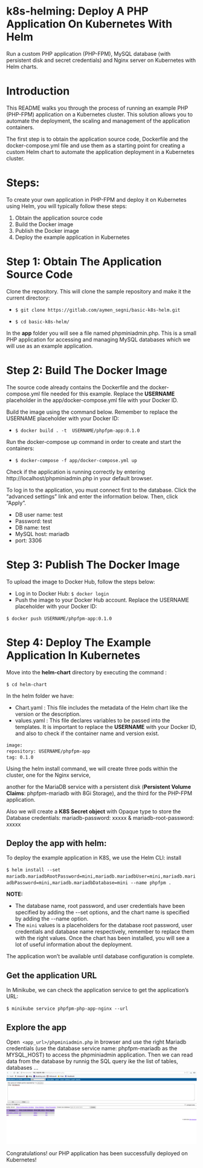 # k8s-helming: Deploy A PHP Application On Kubernetes With Helm

Run a custom PHP application (PHP-FPM), MySQL database (with persistent disk and secret credentials) and Nginx server on Kubernetes with Helm charts.

# Introduction
This README walks you through the process of running an example PHP (PHP-FPM) application on a Kubernetes cluster.
This solution allows you to automate the deployment, the scaling and management of the application containers.

The first step is to obtain the application source code, Dockerfile and the docker-compose.yml file
and use them as a starting point for creating a custom Helm chart to automate the application deployment in a Kubernetes cluster. 

# Steps:
To create your own application in PHP-FPM and deploy it on Kubernetes using Helm, you will typically follow these steps:

1.  Obtain the application source code
2.  Build the Docker image
3.  Publish the Docker image
4.  Deploy the example application in Kubernetes

# Step 1: Obtain The Application Source Code

Clone the repository. This will clone the sample repository and make it the current directory:

* `$ git clone https://gitlab.com/aymen_segni/basic-k8s-helm.git`

* `$ cd basic-k8s-helm/`

In the **app** folder you will see a file named phpminiadmin.php. This is a small PHP application for accessing and managing MySQL databases which we will use as an example application.

# Step 2: Build The Docker Image

The source code already contains the Dockerfile and the docker-compose.yml file needed for this example.
Replace the **USERNAME** placeholder in the app/docker-compose.yml file with your Docker ID.

Build the image using the command below. Remember to replace the USERNAME placeholder with your Docker ID:

* `$ docker build . -t  USERNAME/phpfpm-app:0.1.0`

Run the docker-compose up command in order to create and start the containers:

* `$ docker-compose -f app/docker-compose.yml up`

Check if the application is running correctly by entering http://localhost/phpminiadmin.php in your default browser.

To log in to the application, you must connect first to the database. Click the “advanced settings” link and enter the information below. Then, click “Apply”.
*  DB user name: test
*  Password: test
*  DB name: test
*  MySQL host: mariadb
*  port: 3306

# Step 3: Publish The Docker Image

To upload the image to Docker Hub, follow the steps below:

* Log in to Docker Hub: `$ docker login`
* Push the image to your Docker Hub account. Replace the USERNAME placeholder with your Docker ID:

`$ docker push USERNAME/phpfpm-app:0.1.0`

# Step 4: Deploy The Example Application In Kubernetes 

Move into the **helm-chart** directory by executing the command :

`$ cd helm-chart`

In the helm folder we have:

* Chart.yaml : This file includes the metadata of the Helm chart like the version or the description.
* values.yaml : This file declares variables to be passed into the templates. It is important to replace the **USERNAME** with your Docker ID, and also to check if the container name and version exist.

```
image:
repository: USERNAME/phpfpm-app
tag: 0.1.0
```


Using the helm install command, we will create three pods within the cluster, one for the Nginx service,

another for the MariaDB service with a persistent disk (**Persistent Volume Claims**: phpfpm-mariadb with 8Gi Storage), and the third for the PHP-FPM application.

Also we will create a **K8S Secret object** with Opaque type to store the Database credentials: mariadb-password: xxxxx & mariadb-root-password: xxxxx


## Deploy the app with helm:

To deploy the example application in K8S, we use the Helm CLI: install 

`$ helm install --set mariadb.mariadbRootPassword=mini,mariadb.mariadbUser=mini,mariadb.mariadbPassword=mini,mariadb.mariadbDatabase=mini --name phpfpm .`

**NOTE:**
* The database name, root password, and user credentials have been specified by adding the --set options, and the chart name is specified by adding the --name option.
* The `mini` values is a placeholders for the database root password, user credentials and database name respectively, remember to replace them with the right values.
Once the chart has been installed, you will see a lot of useful information about the deployment.

The application won’t be available until database configuration is complete. 

## Get the application URL

In Minikube, we can check the application service to get the application’s URL:

`$ minikube service phpfpm-php-app-nginx --url`

## Explore the app

Open` <app_url>/phpminiadmin.php` in browser and use the right Mariadb credentials (use the database service name: phpfpm-mariadb as the MYSQL_HOST) to access the phpminiadmin application.
Then we can read data  from the database by runnig the SQL query ike the list of tables, databases ... 
![alt APP](result.png)


Congratulations! our PHP application has been successfully deployed on Kubernetes!



